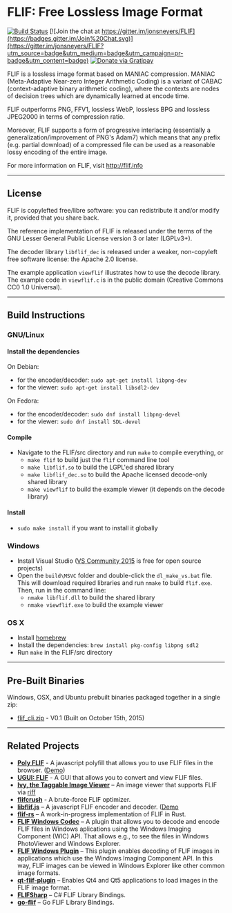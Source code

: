 # FLIF: Free Lossless Image Format

[![Build Status](https://travis-ci.org/FLIF-hub/FLIF.svg?branch=master)](https://travis-ci.org/FLIF-hub/FLIF)
[![Join the chat at https://gitter.im/jonsneyers/FLIF](https://badges.gitter.im/Join%20Chat.svg)](https://gitter.im/jonsneyers/FLIF?utm_source=badge&utm_medium=badge&utm_campaign=pr-badge&utm_content=badge)
[![Donate via Gratipay](https://img.shields.io/gratipay/flif.svg)](https://gratipay.com/flif/)

FLIF is a lossless image format based on MANIAC compression. MANIAC (Meta-Adaptive Near-zero Integer Arithmetic Coding)
is a variant of CABAC (context-adaptive binary arithmetic coding), where the contexts are nodes of decision trees
which are dynamically learned at encode time.

FLIF outperforms PNG, FFV1, lossless WebP, lossless BPG and lossless JPEG2000 in terms of compression ratio.

Moreover, FLIF supports a form of progressive interlacing (essentially a generalization/improvement of PNG's Adam7)
which means that any prefix (e.g. partial download) of a compressed file can be used as a reasonable lossy encoding of the entire image.

For more information on FLIF, visit http://flif.info

* * *

## License

FLIF is copylefted free/libre software: you can redistribute it and/or modify it, provided that you share back.

The reference implementation of FLIF is released under the terms of the GNU Lesser General Public License version 3 or later (LGPLv3+).

The decoder library `libflif_dec` is released under a weaker, non-copyleft free software license: the Apache 2.0 license.

The example application `viewflif` illustrates how to use the decode library.
The example code in `viewflif.c` is in the public domain (Creative Commons CC0 1.0 Universal).

* * *

## Build Instructions

### GNU/Linux

#### Install the dependencies

On Debian:

  * for the encoder/decoder: `sudo apt-get install libpng-dev`
  * for the viewer: `sudo apt-get install libsdl2-dev`

On Fedora:

  * for the encoder/decoder: `sudo dnf install libpng-devel`
  * for the viewer: `sudo dnf install SDL-devel`

#### Compile

  * Navigate to the FLIF/src directory and run `make` to compile everything, or
    * `make flif` to build just the `flif` command line tool
    * `make libflif.so` to build the LGPL'ed shared library
    * `make libflif_dec.so` to build the Apache licensed decode-only shared library
    * `make viewflif` to build the example viewer (it depends on the decode library)

#### Install

* `sudo make install` if you want to install it globally

### Windows

* Install Visual Studio
  ([VS Community 2015](https://www.visualstudio.com/en-us/products/free-developer-offers-vs.aspx)
  is free for open source projects)
* Open the `build\MSVC` folder and double-click the `dl_make_vs.bat` file.
  This will download required libraries and run `nmake` to build `flif.exe`.
  Then, run in the command line:
  * `nmake libflif.dll` to build the shared library
  * `nmake viewflif.exe` to build the example viewer

### OS X

* Install [homebrew](http://brew.sh)
* Install the dependencies: `brew install pkg-config libpng sdl2`
* Run `make` in the FLIF/src directory


* * *

## Pre-Built Binaries

Windows, OSX, and Ubuntu prebuilt binaries packaged together in a single zip:

* [flif_cli.zip](https://github.com/FLIF-hub/UGUI_FLIF/releases/download/v0.3.5/flif_cli.zip) - V0.1 (Built on October 15th, 2015)

* * *

## Related Projects

* **[Poly FLIF](https://github.com/UprootLabs/poly-flif)** - A javascript polyfill that allows you to use FLIF files in the browser. ([Demo](https://uprootlabs.github.io/poly-flif))
* **[UGUI: FLIF](http://flif.info/UGUI_FLIF)** - A GUI that allows you to convert and view FLIF files.
* **[Ivy, the Taggable Image Viewer](https://github.com/lehitoskin/ivy)** – An image viewer that supports FLIF via [riff](https://github.com/lehitoskin/riff)
* **[flifcrush](https://github.com/FLIF-hub/flifcrush)** - A brute-force FLIF optimizer.
* **[libflif.js](https://github.com/saschanaz/libflif.js/)** – A javascript FLIF encoder and decoder. ([Demo](https://saschanaz.github.io/libflif.js/)
* **[flif-rs](https://github.com/panicbit/flif-rs)** – A work-in-progress implementation of FLIF in Rust.
* **[FLIF Windows Codec](https://github.com/peirick/FlifWICCodec)** – A plugin that allows you to decode and encode FLIF files in Windows aplications using the Windows Imaging Component (WIC) API. That allows e.g., to see the files in Windows PhotoViewer and Windows Explorer.
* **[FLIF Windows Plugin](https://github.com/fherzog2/flif_windows_plugin)** – This plugin enables decoding of FLIF images in applications which use the Windows Imaging Component API. In this way, FLIF images can be viewed in Windows Explorer like other common image formats.
* **[qt-flif-plugin](https://github.com/spillerrec/qt-flif-plugin)** – Enables Qt4 and Qt5 applications to load images in the FLIF image format.
* **[FLIFSharp](https://github.com/purenewman/FLIFSharp)** – C# FLIF Library Bindings.
* **[go-flif](https://github.com/chrisfelesoid/go-flif)** – Go FLIF Library Bindings.
